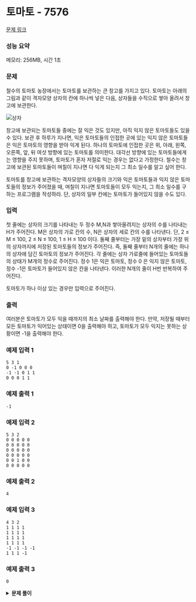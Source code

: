 # 토마토 - 7576

[문제 링크](https://www.acmicpc.net/problem/7576)

### 성능 요약

메모리: 256MB, 시간 1초

### 문제

철수의 토마토 농장에서는 토마토를 보관하는 큰 창고를 가지고 있다. 토마토는 아래의 그림과 같이 격자모양 상자의 칸에 하나씩 넣은 다음, 상자들을 수직으로 쌓아 올려서 창고에 보관한다.

![상자](https://upload.acmicpc.net/c3f3343d-c291-40a9-9fe3-59f792a8cae9/-/preview/)

창고에 보관되는 토마토들 중에는 잘 익은 것도 있지만, 아직 익지 않은 토마토들도 있을 수 있다. 보관 후 하루가 지나면, 익은 토마토들의 인접한 곳에 있는 익지 않은 토마토들은 익은 토마토의 영향을 받아 익게 된다. 하나의 토마토에 인접한 곳은 위, 아래, 왼쪽, 오른쪽, 앞, 뒤 여섯 방향에 있는 토마토를 의미한다. 대각선 방향에 있는 토마토들에게는 영향을 주지 못하며, 토마토가 혼자 저절로 익는 경우는 없다고 가정한다. 철수는 창고에 보관된 토마토들이 며칠이 지나면 다 익게 되는지 그 최소 일수를 알고 싶어 한다.

토마토를 창고에 보관하는 격자모양의 상자들의 크기와 익은 토마토들과 익지 않은 토마토들의 정보가 주어졌을 때, 며칠이 지나면 토마토들이 모두 익는지, 그 최소 일수를 구하는 프로그램을 작성하라. 단, 상자의 일부 칸에는 토마토가 들어있지 않을 수도 있다.

### 입력

첫 줄에는 상자의 크기를 나타내는 두 정수 M,N과 쌓아올려지는 상자의 수를 나타내는 H가 주어진다. M은 상자의 가로 칸의 수, N은 상자의 세로 칸의 수를 나타낸다. 단, 2 ≤ M ≤ 100, 2 ≤ N ≤ 100, 1 ≤ H ≤ 100 이다. 둘째 줄부터는 가장 밑의 상자부터 가장 위의 상자까지에 저장된 토마토들의 정보가 주어진다. 즉, 둘째 줄부터 N개의 줄에는 하나의 상자에 담긴 토마토의 정보가 주어진다. 각 줄에는 상자 가로줄에 들어있는 토마토들의 상태가 M개의 정수로 주어진다. 정수 1은 익은 토마토, 정수 0 은 익지 않은 토마토, 정수 -1은 토마토가 들어있지 않은 칸을 나타낸다. 이러한 N개의 줄이 H번 반복하여 주어진다.

토마토가 하나 이상 있는 경우만 입력으로 주어진다.

### 출력

여러분은 토마토가 모두 익을 때까지의 최소 날짜를 출력해야 한다. 만약, 저장될 때부터 모든 토마토가 익어있는 상태이면 0을 출력해야 하고, 토마토가 모두 익지는 못하는 상황이면 -1을 출력해야 한다.

### 예제 입력 1

```
5 3 1
0 -1 0 0 0
-1 -1 0 1 1
0 0 0 1 1
```

### 예제 출력 1

```
-1
```

### 예제 입력 2

```
5 3 2
0 0 0 0 0
0 0 0 0 0
0 0 0 0 0
0 0 0 0 0
0 0 1 0 0
0 0 0 0 0
```

### 예제 출력 2

```
4
```

### 예제 입력 3

```
4 3 2
1 1 1 1
1 1 1 1
1 1 1 1
1 1 1 1
-1 -1 -1 -1
1 1 1 -1
```

### 예제 출력 3

```
0
```

<details><summary><b>문제 풀이</b></summary>
<div markdown="1">

이전 토마토 문제의 3차원 버전이었다. 입력을 받는 것부터 조금 문제가 있었는데, 문제를 대충 읽어서 생긴 오해였는데, 입력 받은 전체 그대로 층층이 쌓인다고 문제를 이해해서 조금 오래 걸려버렸다.
또, 3차원을 어떻게 탐색할 수 있을까 생각했는데, DH 배열을 하나 더 만들어서 탐색을 더하는 것으로 문제를 해결했다.

```js
const [nmh, ...input] = require("fs")
  .readFileSync("dev/stdin")
  .toString()
  .trim()
  .split("\n");

const [n, m, h] = nmh.split(" ").map(Number);
const box = Array.from(Array(h), () => Array(m));
for (let i = 0; i < h; i++) {
  for (let j = 0; j < m; j++) {
    box[i][j] = input[i * m + j].split(" ").map(Number);
  }
}

class Node {
  constructor(item) {
    this.item = item;
    this.next = null;
  }
}

class Queue {
  constructor() {
    this.head = null;
    this.tail = null;
    this.length = 0;
  }

  enqueue(value) {
    const node = new Node(value);
    if (!this.head) {
      this.head = node;
    } else this.tail.next = node;

    this.tail = node;
    this.length++;
  }

  dequeue() {
    if (!this.head) return null;

    const node = this.head.item;
    this.head = this.head.next;
    this.length--;

    return node;
  }
}

function Solution(n, m, h, box) {
  const findRipeTomatoes = (box) => {
    for (let i = 0; i < h; i++) {
      for (let j = 0; j < m; j++) {
        for (let k = 0; k < n; k++) {
          if (box[i][j][k] === 1) q.enqueue([i, j, k, 0]);
        }
      }
    }
  };

  const checkUnRipeTomatoes = (box) => {
    for (let i = 0; i < h; i++) {
      for (let j = 0; j < m; j++) {
        if (box[i][j].includes(0)) return false;
      }
    }
    return true;
  };

  const bfs = (box, q) => {
    const DH = [1, -1, 0, 0, 0, 0];
    const DR = [0, 0, 0, 1, 0, -1];
    const DC = [0, 0, 1, 0, -1, 0];
    let day = 0;

    if (checkUnRipeTomatoes(box)) return day;

    while (q.length) {
      const [p, r, c, dep] = q.dequeue();

      for (let i = 0; i < 6; i++) {
        let np = p + DH[i];
        let nr = r + DR[i];
        let nc = c + DC[i];

        if (
          np < h &&
          nr < m &&
          nc < n &&
          np >= 0 &&
          nr >= 0 &&
          nc >= 0 &&
          !box[np][nr][nc]
        ) {
          box[np][nr][nc] = 1;
          q.enqueue([np, nr, nc, dep + 1]);
        }
      }
      day = dep;
    }

    return day;
  };

  const q = new Queue();
  findRipeTomatoes(box, q);
  const day = bfs(box, q);
  const answer = checkUnRipeTomatoes(box) ? day : -1;

  console.log(answer);
}

Solution(n, m, h, box);
```

</div>
</details>
